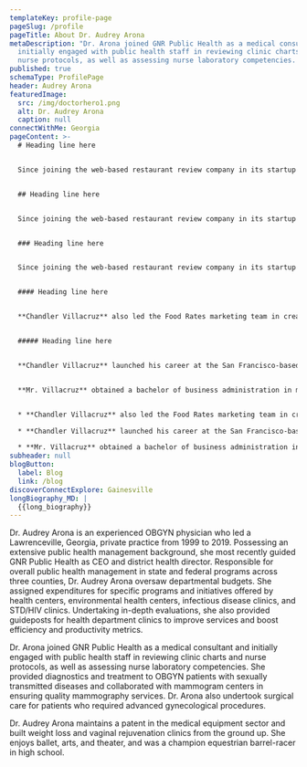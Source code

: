 ```yaml
---
templateKey: profile-page
pageSlug: /profile
pageTitle: About Dr. Audrey Arona
metaDescription: "Dr. Arona joined GNR Public Health as a medical consultant and
  initially engaged with public health staff in reviewing clinic charts and
  nurse protocols, as well as assessing nurse laboratory competencies. "
published: true
schemaType: ProfilePage
header: Audrey Arona
featuredImage:
  src: /img/doctorhero1.png
  alt: Dr. Audrey Arona
  caption: null
connectWithMe: Georgia
pageContent: >-
  # Heading line here


  Since joining the web-based restaurant review company in its startup phase, **Chandler Villacruz** has spearheaded market research activities that have allowed the firm to build effective advertising campaigns and achieve sound business growth.


  ## Heading line here


  Since joining the web-based restaurant review company in its startup phase, **Chandler Villacruz** has spearheaded market research activities that have allowed the firm to build effective advertising campaigns and achieve sound business growth.


  ### Heading line here


  Since joining the web-based restaurant review company in its startup phase, **Chandler Villacruz** has spearheaded market research activities that have allowed the firm to build effective advertising campaigns and achieve sound business growth.


  #### Heading line here


  **Chandler Villacruz** also led the Food Rates marketing team in creating a successful *user rewards program* that boosted online signups by 10,000 accounts in its first 30 days. For his achievements in his field, the [San Francisco Business Times](file:///home/surajit/Downloads/executives%20(2)/executives/profile.html#) recognized him as one of its “40 Under 40” *business leaders* in 2014.


  ##### Heading line here


  **Chandler Villacruz** launched his career at the San Francisco-based Healthy Living. After only six years with the firm, he advanced from his position of marketing associate to the role of marketing director.


  **Mr. Villacruz** obtained a bachelor of business administration in marketing from the Mays Business School at Texas A&M University, where he pursued the Advertising Strategy career track. Subsequently, he earned a master of science in marketing at the University of Southern California.


  * **Chandler Villacruz** also led the Food Rates marketing team in creating a successful *user rewards program* that boosted online signups by 10,000 accounts in its first 30 days. For his achievements in his field, the [San Francisco Business Times](file:///home/surajit/Downloads/executives%20(2)/executives/profile.html#) recognized him as one of its “40 Under 40” *business leaders* in 2014.

  * **Chandler Villacruz** launched his career at the San Francisco-based Healthy Living. After only six years with the firm, he advanced from his position of marketing associate to the role of marketing director.

  * **Mr. Villacruz** obtained a bachelor of business administration in marketing from the Mays Business School at Texas A&M University, where he pursued the Advertising Strategy career track. Subsequently, he earned a master of science in marketing at the University of Southern California.
subheader: null
blogButton:
  label: Blog
  link: /blog
discoverConnectExplore: Gainesville
longBiography_MD: |
  {{long_biography}}
---
```

Dr. Audrey Arona is an experienced OBGYN physician who led a Lawrenceville, Georgia, private practice from 1999 to 2019. Possessing an extensive public health management background, she most recently guided GNR Public Health as CEO and district health director. Responsible for overall public health management in state and federal programs across three counties, Dr. Audrey Arona oversaw departmental budgets. She assigned expenditures for specific programs and initiatives offered by health centers, environmental health centers, infectious disease clinics, and STD/HIV clinics. Undertaking in-depth evaluations, she also provided guideposts for health department clinics to improve services and boost efficiency and productivity metrics.

Dr. Arona joined GNR Public Health as a medical consultant and initially engaged with public health staff in reviewing clinic charts and nurse protocols, as well as assessing nurse laboratory competencies. She provided diagnostics and treatment to OBGYN patients with sexually transmitted diseases and collaborated with mammogram centers in ensuring quality mammography services. Dr. Arona also undertook surgical care for patients who required advanced gynecological procedures.

Dr. Audrey Arona maintains a patent in the medical equipment sector and built weight loss and vaginal rejuvenation clinics from the ground up. She enjoys ballet, arts, and theater, and was a champion equestrian barrel-racer in high school.